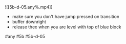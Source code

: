 

![[5b-d-05.any%.mp4]]

* make sure you don't have jump pressed on transition
* buffer downright
* release theo when you are level with top of blue block

#any #5b #5b-d-05
